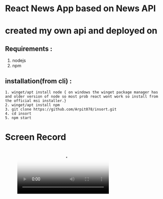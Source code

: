 # React News App based on News API
# created my own api and deployed on
## Requirements :
1. nodejs
2. npm 

## installation(from cli) :
    1. winget/apt install node { on windows the winget package manager has and older version of node so most prob react wont work so install from the official msi installer.}
    2. winget/apt install npm
    3. git clone https://github.com/Arpit078/insort.git
    4. cd insort
    5. npm start 
# Screen Record
<figure class="video_container">
  <video controls="true" allowfullscreen="true" poster="path/to/poster_image.png">
    <source src="src/components/insort_vid.webm" type="video/webm">
  </video>
</figure>